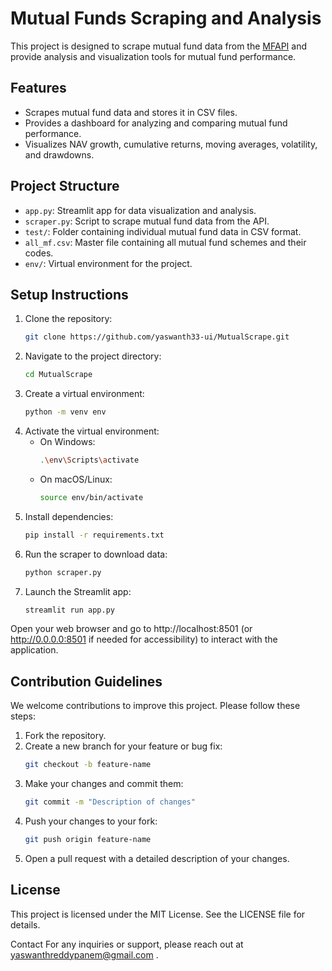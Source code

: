 # Mutual Funds Scraping and Analysis

This project is designed to scrape mutual fund data from the [MFAPI](https://www.mfapi.in/) and provide analysis and visualization tools for mutual fund performance.

## Features

- Scrapes mutual fund data and stores it in CSV files.
- Provides a dashboard for analyzing and comparing mutual fund performance.
- Visualizes NAV growth, cumulative returns, moving averages, volatility, and drawdowns.

## Project Structure

- `app.py`: Streamlit app for data visualization and analysis.
- `scraper.py`: Script to scrape mutual fund data from the API.
- `test/`: Folder containing individual mutual fund data in CSV format.
- `all_mf.csv`: Master file containing all mutual fund schemes and their codes.
- `env/`: Virtual environment for the project.

## Setup Instructions

1. Clone the repository:
   ```bash
   git clone https://github.com/yaswanth33-ui/MutualScrape.git
   ```
2. Navigate to the project directory:
   ```bash
   cd MutualScrape
   ```
3. Create a virtual environment:
   ```bash
   python -m venv env
   ```
4. Activate the virtual environment:
   - On Windows:
     ```bash
     .\env\Scripts\activate
     ```
   - On macOS/Linux:
     ```bash
     source env/bin/activate
     ```
5. Install dependencies:
   ```bash
   pip install -r requirements.txt
   ```
6. Run the scraper to download data:
   ```bash
   python scraper.py
   ```
7. Launch the Streamlit app:
   ```bash
   streamlit run app.py
   ```
   
Open your web browser and go to http://localhost:8501 (or http://0.0.0.0:8501 if needed for accessibility) to interact with the application.


## Contribution Guidelines

We welcome contributions to improve this project. Please follow these steps:

1. Fork the repository.
2. Create a new branch for your feature or bug fix:
   ```bash
   git checkout -b feature-name
   ```
3. Make your changes and commit them:
   ```bash
   git commit -m "Description of changes"
   ```
4. Push your changes to your fork:
   ```bash
   git push origin feature-name
   ```
5. Open a pull request with a detailed description of your changes.

## License

This project is licensed under the MIT License. See the LICENSE file for details.

Contact For any inquiries or support, please reach out at yaswanthreddypanem@gmail.com .
